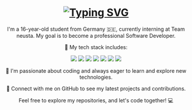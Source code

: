 <h1 align="center"><a href="https://git.io/typing-svg"><img src="https://readme-typing-svg.demolab.com?font=Fira+Code&weight=700&pause=1000&color=FFFFFF&width=435&lines=Hey+there!+%F0%9F%91%8B" alt="Typing SVG" /></a></h1>

<p align="center">
  I'm a 16-year-old student from Germany 🇩🇪, currently interning at Team neusta. My goal is to become a professional Software Developer.
</p>

<p align="center">
  🌟 My tech stack includes:
</p>

<p align="center">
  <img src="https://img.shields.io/badge/-JavaScript-F7DF1E?style=flat-square&logo=javascript&logoColor=black">
  <img src="https://img.shields.io/badge/-HTML5-E34F26?style=flat-square&logo=html5&logoColor=white">
  <img src="https://img.shields.io/badge/-CSS3-1572B6?style=flat-square&logo=css3">
  <img src="https://img.shields.io/badge/-C%23-239120?style=flat-square&logo=c-sharp&logoColor=white">
  <img src="https://img.shields.io/badge/-PHP-777BB4?style=flat-square&logo=php&logoColor=white">
  <img src="https://img.shields.io/badge/-Node.js-339933?style=flat-square&logo=node.js&logoColor=white">
  <img src="https://img.shields.io/badge/-Symfony-000000?style=flat-square&logo=symfony">
</p>

<p align="center">
  🚀 I'm passionate about coding and always eager to learn and explore new technologies.
</p>

<p align="center">
  🔗 Connect with me on GitHub to see my latest projects and contributions.
</p>

<!-- This is commented for now, because my stats on Github are trash. I use GitLab so yea, whatever.
<p align="center">
  📊 Here's a glimpse of my GitHub stats:
</p>

<p align="center">
  <img src="https://github-readme-stats.vercel.app/api?username=AtomicWasTaken&show_icons=true&count_private=true&theme=dark" alt="GitHub Stats">
</p>-->

<p align="center">
  Feel free to explore my repositories, and let's code together! 💻
</p>
